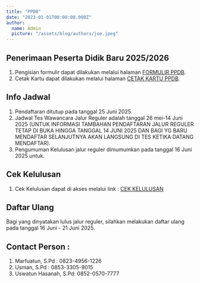 ```yaml
---
title: "PPDB"
date: "2023-01-01T00:00:00.000Z"
author:
  name: Admin
  picture: "/assets/blog/authors/joe.jpeg"
---
```


## Penerimaan Peserta Didik Baru 2025/2026

1. Pengisian formulir dapat dilakukan melalui halaman [FORMULIR PPDB](/pages/form-ppdb).
2. Cetak Kartu dapat dilakukan melalui halaman [CETAK KARTU PPDB](/pages/cetak-kartu-ppdb).

## Info Jadwal

1. Pendaftaran ditutup pada tanggal 25 Juni 2025.
2. Jadwal Tes Wawancara Jalur Reguler adalah tanggal 26 mei-14 Juni 2025 (UNTUK INFORMASI TAMBAHAN PENDAFTARAN JALUR REGULER TETAP DI BUKA HINGGA TANGGAL 14 JUNI 2025
DAN BAGI YG BARU MENDAFTAR SELANJUTNYA AKAN LANGSUNG DI TES KETIKA DATANG MENDAFTAR).
3. Pengumuman Kelulusan jalur reguler dimumumkan pada tanggal 16 Juni 2025 untuk.

## Cek Kelulusan

1. Cek Kelulusan dapat di akses melalui link : [CEK KELULUSAN](https://aplikasi.man1kotabima.sch.id/kelulusan)

## Daftar Ulang

Bagi yang dinyatakan lulus jalur reguler, silahkan melakukan daftar ulang pada tanggal 16 Juni - 21 Juni 2025.

## Contact Person :

1. Marfuatun, S.Pd : 0823-4956-1226
2. Usman, S.Pd : 0853-3305-9015
3. Uswatun Hasanah, S.Pd: 0852-0570-7777
